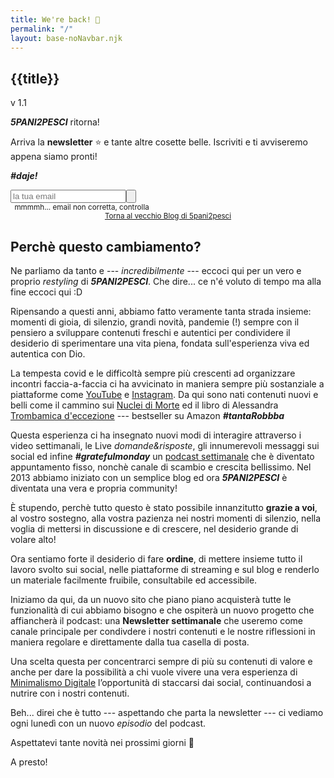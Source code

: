 ```yaml
---
title: We're back! 💪
permalink: "/"
layout: base-noNavbar.njk
---
```

<article>

<h1>{{title}}</h1>

v 1.1

***5PANI2PESCI*** ritorna! 

Arriva la **newsletter** ⭐ e tante altre cosette belle. 
Iscriviti e ti avviseremo appena siamo pronti!

***#daje!***

<div x-data="newsletterSubscription" >
<div x-show="isCompleted" class="success" x-html="finalMessage"x-cloak></div>
<div x-show="!isCompleted">
 <div style="display:flex; flex-direction: row">
  <input x-model="email" @keyup.enter="sendEmail" type="email" name="email" placeholder="la tua email" autocomplete="off" :disabled=isSubmitted />
  <button x-on:click="sendEmail" x-bind:disabled=isSubmitted>
   <span :class=loadingAnimation(isSubmitted) x-text=actionText(isSubmitted)></span></button>


 </div>
 </div>
 <small x-show="!isEmail" style="padding: 0 0.4rem" x-cloak>
 mmmmh... email non corretta, controlla
 </small>
</div>


<center>
<aside>
<small>
<a class="angle" href="https://5p2p.it">
Torna al vecchio Blog di 5pani2pesci</a></small>
</aside>
</center>


</article>

<article>

## Perchè questo cambiamento?

Ne parliamo da tanto e --- *incredibilmente* --- eccoci qui per un vero e proprio
*restyling* di ***5PANI2PESCI***. Che dire... ce n'é voluto di tempo ma alla
fine eccoci qui :D

Ripensando a questi anni, abbiamo fatto veramente tanta strada insieme: momenti
di gioia, di silenzio, grandi novità, pandemie (!) sempre con il pensiero a
sviluppare contenuti freschi e autentici per condividere il desiderio di
sperimentare una vita piena, fondata sull'esperienza viva ed autentica con Dio.

La tempesta covid e le difficoltà sempre più crescenti ad organizzare incontri
faccia-a-faccia ci ha avvicinato in maniera sempre più sostanziale a
piattaforme come [YouTube]() e [Instagram](). Da qui sono nati contenuti nuovi
e belli come il cammino sui [Nuclei di Morte]() ed il libro di Alessandra [Trombamica d'eccezione]() --- bestseller su Amazon ***#tantaRobbba*** 

Questa esperienza ci ha insegnato nuovi modi di interagire attraverso i video
settimanali, le Live *domande&risposte*, gli innumerevoli messaggi sui social
ed infine ***#gratefulmonday*** un [podcast settimanale]() che è diventato
appuntamento fisso, nonchè  canale di scambio e crescita bellissimo. Nel 2013
abbiamo iniziato con un semplice blog ed ora ***5PANI2PESCI*** è diventata una
vera e propria community!

È stupendo, perchè tutto questo è stato possibile innanzitutto **grazie a voi**, al
vostro sostegno, alla vostra pazienza nei nostri momenti di silenzio, nella
voglia di mettersi in discussione e di crescere, nel desiderio grande di volare
alto!

Ora sentiamo forte il desiderio di fare **ordine**, di mettere insieme tutto il
lavoro svolto sui social, nelle piattaforme di streaming e sul blog e renderlo
un materiale facilmente fruibile, consultabile ed accessibile.

Iniziamo da qui, da un nuovo sito che piano piano acquisterà tutte le
funzionalità di cui abbiamo bisogno e che ospiterà un nuovo progetto che
affiancherà il podcast: una **Newsletter settimanale** che useremo come canale
principale per condivdere i nostri contenuti e le nostre riflessioni in maniera
regolare e direttamente dalla tua casella di posta.

Una scelta questa per concentrarci sempre di più su contenuti di valore e anche
per dare la possibilità a chi vuole vivere una vera esperienza di [Minimalismo
Digitale]() l’opportunità di staccarsi dai social, continuandosi a nutrire con i
nostri contenuti.

Beh... direi che è tutto --- aspettando che parta la newsletter --- ci vediamo
ogni lunedì con un nuovo *episodio* del podcast.

Aspettatevi tante novità nei prossimi giorni 🙌

A presto!

</article>




<script>
function newsletterSubscription (){
    return {
        email: '',
        isEmail: true,
        isSubmitted: false,
        isCompleted: false,
        actionText: 'merdax',
        finalMessage: '??',
        actionText(isLoading){
              return (isLoading ? '' : 'iscriviti');
        },
        loadingAnimation(isLoading){
              return (isLoading ? 'loading dots2' : '');
        },
        testEmail(em){
            var re = /^\S+@\S+\.\S+$/
            return re.test(em)
        },
        async sendEmail(){
            this.isEmail = await this.testEmail(this.email)
            if (this.isEmail) {
                this.isSubmitted = true
                const postResp = await fetch(
                        "/.netlify/functions/newsletter-subscription",
                        {
                            method: "POST",
                            body: JSON.stringify({
                                email: this.email
                            })
                        }
                )
                .then( resp => resp.json())

                this.isSubmitted = false
                this.isCompleted = true
                this.finalMessage = postResp.message
                console.log(postResp.message)
                console.log(postResp.data)
            }
            else {
                console.log ('ERR> not an email')
            }
        }

    }
}
</script>


